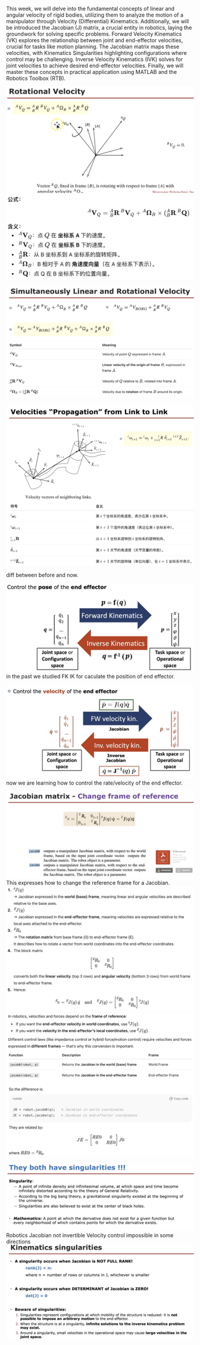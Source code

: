 This week, we will delve into the fundamental concepts of linear and angular velocity of rigid bodies, utilizing them to analyze the motion of a manipulator through Velocity (Differential) Kinematics. Additionally, we will be introduced the Jacobian (J) matrix, a crucial entity in robotics, laying the groundwork for solving specific problems. Forward Velocity Kinematics (VK) explores the relationship between joint and end-effector velocities, crucial for tasks like motion planning. The Jacobian matrix maps these velocities, with Kinematics Singularities highlighting configurations where control may be challenging. Inverse Velocity Kinematics (IVK) solves for joint velocities to achieve desired end-effector velocities. Finally, we will master these concepts in practical application using MATLAB and the Robotics Toolbox (RTB).


![alt text](image-1.png)
![alt text](image.png)


![alt text](image-2.png)
![alt text](image-3.png)


![alt text](image-4.png)
![alt text](image-5.png)

diff between before and now. 

![alt text](image-6.png)
in the past we studied FK IK for caculate the position of end effector. 

![alt text](image-7.png)
now we are learning how to control the rate/velocity of the end effector.



![alt text](image-8.png)
This expresses how to change the reference frame for a Jacobian.
![alt text](image-9.png)
![alt text](image-10.png)
![alt text](image-11.png)




![alt text](image-12.png)
Robotics
Jacobian not invertible
Velocity control impossible in some directions
![alt text](image-13.png)


